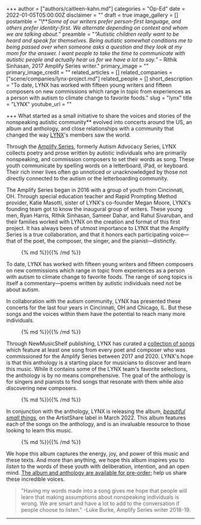 +++
author = ["authors/caitleen-kahn.md"]
categories = "Op-Ed"
date = 2022-01-05T05:00:00Z
disclaimer = ""
draft = true
image_gallery = []
postamble = "\\**_Some of our writers prefer person-first language, and others prefer identity-first. We alternate depending on context and whom we are talking about._"
preamble = "_“Autistic children really want to be heard and speak for themselves. Being autistic somewhat conditions me to being passed over when someone asks a question and they look at my mom for the answer. I want people to take the time to communicate with autistic people and actually hear us for we have a lot to say.”_ – Rithik Sinhasan, 2017 Amplify Series writer."
primary_image = ""
primary_image_credit = ""
related_articles = []
related_companies = ["scene/companies/lynx-project.md"]
related_people = []
short_description = "To date, LYNX has worked with fifteen young writers and fifteen composers on new commissions which range in topic from experiences as a person with autism to climate change to favorite foods."
slug = "lynx"
title = "LYNX"
youtube_url = ""

+++
What started as a small initiative to share the voices and stories of the nonspeaking autistic community** evolved into concerts around the US, an album and anthology, and close relationships with a community that changed the way [LYNX](/scene/companies/lynx-project/)'s members saw the world.

Through the [Amplify Series](https://www.lynxproject.org/amplify-about-new), formerly Autism Advocacy Series, LYNX collects poetry and prose written by autistic individuals who are primarily nonspeaking, and commission composers to set their words as song. These youth communicate by spelling words on a letterboard, iPad, or keyboard. Their rich inner lives often go unnoticed or unacknowledged by those not directly connected to the autism or the letterboarding community.

The Amplify Series began in 2016 with a group of youth from Cincinnati, OH. Through special education teacher and Rapid Prompting Method provider, Katie Masotti, sister of LYNX's co-founder Megan Moore, LYNX's founding team got to know the inaugural group of writers. These young men, Ryan Harris, Rithik Sinhasan, Sameer Dahar, and Rahul Sivaruban, and their families worked with LYNX on the creation and format of this first project. It has always been of utmost importance to LYNX that the Amplify Series is a true collaboration, and that it honors each participating voice—that of the poet, the composer, the singer, and the pianist—distinctly.

<figure data-type="image">{% md %}}{{% /md %}}

<figcaption></figcaption>  
</figure>

To date, LYNX has worked with fifteen young writers and fifteen composers on new commissions which range in topic from experiences as a person with autism to climate change to favorite foods. The range of song topics is itself a commentary—poems written by autistic individuals need not be about autism.

In collaboration with the autism community, LYNX has presented these concerts for the last four years in Cincinnati, OH and Chicago, IL. But these songs and the voices within them have the potential to reach many more individuals.

<figure data-type="image">{% md %}}{{% /md %}}

<figcaption></figcaption>  
</figure>

Through NewMusicShelf publishing, LYNX has curated a [collection of songs](https://www.lynxproject.org/buy-the-amplify-album) which feature at least one song from every poet and composer who was commissioned for the Amplify Series between 2017 and 2020. LYNX's hope is that this anthology is a starting place for musicians to discover and learn this music. While it contains some of the LYNX team's favorite selections, the anthology is by no means comprehensive. The goal of the anthology is for singers and pianists to find songs that resonate with them while also discovering new composers.

<figure data-type="image">{% md %}}{{% /md %}}

<figcaption></figcaption>  
</figure>

In conjunction with the anthology, LYNX is releasing the album, [_beautiful small things_](https://www.youtube.com/watch?v=2X4e4Bw4Tio)_,_ on the ArtistShare label in March 2022. This album features each of the songs on the anthology, and is an invaluable resource to those looking to learn this music. 

<figure data-type="image">{% md %}}{{% /md %}}

<figcaption></figcaption>  
</figure>

We hope this album captures the energy, joy, and power of this music and these texts. And more than anything, we hope this album inspires you to _listen_ to the words of these youth with deliberation, intention, and an open mind. [The album and anthology are available for pre-order](https://www.artistshare.com/Projects/Experience/373/520); help us share these incredible voices.

> "Having my words made into a song gives me hope that people will learn that making assumptions about nonspeaking individuals is wrong. We are smart and have a lot to add to the conversation if people choose to listen." -Luke Burke, Amplify Series writer 2018-19.

***